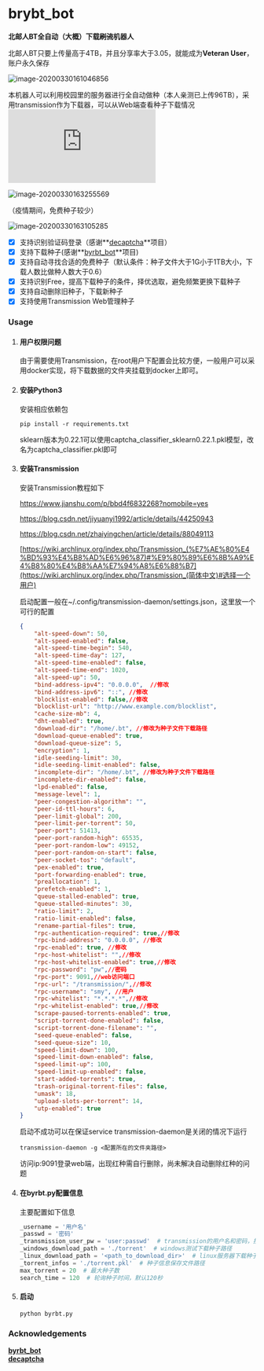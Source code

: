 # brybt_bot
**北邮人BT全自动（大概）下载~~刷流~~机器人**

北邮人BT只要上传量高于4TB，并且分享率大于3.05，就能成为**Veteran User**，账户永久保存

![image-20200330161046856](https://github.com/lipssmycode/byrbt_bot/blob/master/images/image-20200330161046856.png)

本机器人可以利用校园里的服务器进行全自动做种（本人亲测已上传96TB），采用transmission作为下载器，可以从Web端查看种子下载情况
![image](http://bt.byr.cn/promotionlink.php?key=1002adcfc5c4167872e117f4db1276e9)

![image-20200330163255569](https://github.com/lipssmycode/byrbt_bot/blob/master/images/image-20200330163255569.png)

（疫情期间，免费种子较少）

![image-20200330163105285](https://github.com/lipssmycode/byrbt_bot/blob/master/images/image-20200330163105285.png)

- [x] 支持识别验证码登录（感谢**[decaptcha](https://github.com/bumzy/decaptcha)**项目）
- [x] 支持下载种子(感谢**[byrbt_bot](https://github.com/Jason2031/byrbt_bot)**项目)
- [x] 支持自动寻找合适的免费种子（默认条件：种子文件大于1G小于1TB大小，下载人数比做种人数大于0.6）
- [x] 支持识别Free，提高下载种子的条件，择优选取，避免频繁更换下载种子
- [x] 支持自动删除旧种子，下载新种子
- [x] 支持使用Transmission Web管理种子

### Usage

1. #### 用户权限问题

   由于需要使用Transmission，在root用户下配置会比较方便，一般用户可以采用docker实现，将下载数据的文件夹挂载到docker上即可。

2. #### 安装Python3

   安装相应依赖包

   ```shell
   pip install -r requirements.txt
   ```
   sklearn版本为0.22.1可以使用captcha_classifier_sklearn0.22.1.pkl模型，改名为captcha_classifier.pkl即可

3. #### 安装Transmission

   安装Transmission教程如下

   https://www.jianshu.com/p/bbd4f6832268?nomobile=yes

   https://blog.csdn.net/jiyuanyi1992/article/details/44250943

   https://blog.csdn.net/zhaiyingchen/article/details/88049113

   [https://wiki.archlinux.org/index.php/Transmission_(%E7%AE%80%E4%BD%93%E4%B8%AD%E6%96%87)#%E9%80%89%E6%8B%A9%E4%B8%80%E4%B8%AA%E7%94%A8%E6%88%B7](https://wiki.archlinux.org/index.php/Transmission_(简体中文)#选择一个用户)

   启动配置一般在~/.config/transmission-daemon/settings.json，这里放一个可行的配置

   ```json
   {
       "alt-speed-down": 50,
       "alt-speed-enabled": false,
       "alt-speed-time-begin": 540,
       "alt-speed-time-day": 127,
       "alt-speed-time-enabled": false,
       "alt-speed-time-end": 1020,
       "alt-speed-up": 50,
       "bind-address-ipv4": "0.0.0.0",  //修改
       "bind-address-ipv6": "::", //修改
       "blocklist-enabled": false,//修改
       "blocklist-url": "http://www.example.com/blocklist",
       "cache-size-mb": 4,
       "dht-enabled": true,
       "download-dir": "/home/.bt", //修改为种子文件下载路径
       "download-queue-enabled": true,
       "download-queue-size": 5,
       "encryption": 1,
       "idle-seeding-limit": 30,
       "idle-seeding-limit-enabled": false,
       "incomplete-dir": "/home/.bt", //修改为种子文件下载路径
       "incomplete-dir-enabled": false,
       "lpd-enabled": false,
       "message-level": 1,
       "peer-congestion-algorithm": "",
       "peer-id-ttl-hours": 6,
       "peer-limit-global": 200,
       "peer-limit-per-torrent": 50,
       "peer-port": 51413,
       "peer-port-random-high": 65535,
       "peer-port-random-low": 49152,
       "peer-port-random-on-start": false,
       "peer-socket-tos": "default",
       "pex-enabled": true,
       "port-forwarding-enabled": true,
       "preallocation": 1,
       "prefetch-enabled": 1,
       "queue-stalled-enabled": true,
       "queue-stalled-minutes": 30,
       "ratio-limit": 2,
       "ratio-limit-enabled": false,
       "rename-partial-files": true,
       "rpc-authentication-required": true,//修改
       "rpc-bind-address": "0.0.0.0", //修改
       "rpc-enabled": true, //修改
       "rpc-host-whitelist": "",//修改
       "rpc-host-whitelist-enabled": true,//修改
       "rpc-password": "pw",//密码
       "rpc-port": 9091,//web访问端口
       "rpc-url": "/transmission/",//修改
       "rpc-username": "smy", //用户
       "rpc-whitelist": "*.*.*.*",//修改
       "rpc-whitelist-enabled": true,//修改
       "scrape-paused-torrents-enabled": true,
       "script-torrent-done-enabled": false,
       "script-torrent-done-filename": "",
       "seed-queue-enabled": false,
       "seed-queue-size": 10,
       "speed-limit-down": 100,
       "speed-limit-down-enabled": false,
       "speed-limit-up": 100,
       "speed-limit-up-enabled": false,
       "start-added-torrents": true,
       "trash-original-torrent-files": false,
       "umask": 18,
       "upload-slots-per-torrent": 14,
       "utp-enabled": true
   }
   ```

   启动不成功可以在保证service transmission-daemon是关闭的情况下运行

   ```shell
   transmission-daemon -g <配置所在的文件夹路径>
   ```

   访问ip:9091登录web端，出现红种需自行删除，尚未解决自动删除红种的问题

4. #### 在byrbt.py配置信息

   主要配置如下信息

   ```python
   _username = '用户名'
   _passwd = '密码'
   _transmission_user_pw = 'user:passwd'  # transmission的用户名和密码，按照格式填入
   _windows_download_path = './torrent'  # windows测试下载种子路径
   _linux_download_path = '<path_to_download_dir>'  # linux服务器下载种子的路径
   _torrent_infos = './torrent.pkl'  # 种子信息保存文件路径
   max_torrent = 20  # 最大种子数
   search_time = 120  # 轮询种子时间，默认120秒
   ```

5. #### 启动

   ```shell
   python byrbt.py
   ```

### Acknowledgements

**[byrbt_bot](https://github.com/Jason2031/byrbt_bot)**  
**[decaptcha](https://github.com/bumzy/decaptcha)**  

